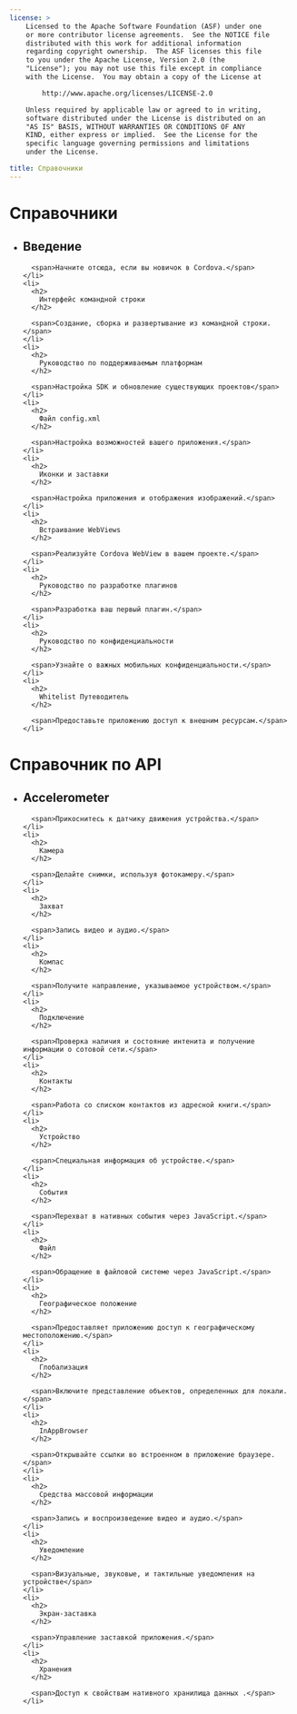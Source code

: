 ```yaml
---
license: >
    Licensed to the Apache Software Foundation (ASF) under one
    or more contributor license agreements.  See the NOTICE file
    distributed with this work for additional information
    regarding copyright ownership.  The ASF licenses this file
    to you under the Apache License, Version 2.0 (the
    "License"); you may not use this file except in compliance
    with the License.  You may obtain a copy of the License at

        http://www.apache.org/licenses/LICENSE-2.0

    Unless required by applicable law or agreed to in writing,
    software distributed under the License is distributed on an
    "AS IS" BASIS, WITHOUT WARRANTIES OR CONDITIONS OF ANY
    KIND, either express or implied.  See the License for the
    specific language governing permissions and limitations
    under the License.

title: Справочники
---
```


<div id="home">
  <h1>
    Справочники
  </h1>

  <ul>
    <li>
      <h2>
        Введение
      </h2>

      <span>Начните отсюда, если вы новичок в Cordova.</span>
    </li>
    <li>
      <h2>
        Интерфейс командной строки
      </h2>

      <span>Создание, сборка и развертывание из командной строки.</span>
    </li>
    <li>
      <h2>
        Руководство по поддерживаемым платформам
      </h2>

      <span>Настройка SDK и обновление существующих проектов</span>
    </li>
    <li>
      <h2>
        Файл config.xml
      </h2>

      <span>Настройка возможностей вашего приложения.</span>
    </li>
    <li>
      <h2>
        Иконки и заставки
      </h2>

      <span>Настройка приложения и отображения изображений.</span>
    </li>
    <li>
      <h2>
        Встраивание WebViews
      </h2>

      <span>Реализуйте Cordova WebView в вашем проекте.</span>
    </li>
    <li>
      <h2>
        Руководство по разработке плагинов
      </h2>

      <span>Разработка ваш первый плагин.</span>
    </li>
    <li>
      <h2>
        Руководство по конфиденциальности
      </h2>

      <span>Узнайте о важных мобильных конфиденциальности.</span>
    </li>
    <li>
      <h2>
        Whitelist Путеводитель
      </h2>

      <span>Предоставьте приложению доступ к внешним ресурсам.</span>
    </li>
  </ul>

  <h1>
    Справочник по API
  </h1>

  <ul>
    <li>
      <h2>
        Accelerometer
      </h2>

      <span>Прикоснитесь к датчику движения устройства.</span>
    </li>
    <li>
      <h2>
        Камера
      </h2>

      <span>Делайте снимки, используя фотокамеру.</span>
    </li>
    <li>
      <h2>
        Захват
      </h2>

      <span>Запись видео и аудио.</span>
    </li>
    <li>
      <h2>
        Компас
      </h2>

      <span>Получите направление, указываемое устройством.</span>
    </li>
    <li>
      <h2>
        Подключение
      </h2>

      <span>Проверка наличия и состояние интенита и получение информации о сотовой сети.</span>
    </li>
    <li>
      <h2>
        Контакты
      </h2>

      <span>Работа со списком контактов из адресной книги.</span>
    </li>
    <li>
      <h2>
        Устройство
      </h2>

      <span>Специальная информация об устройстве.</span>
    </li>
    <li>
      <h2>
        События
      </h2>

      <span>Перехват в нативных события через JavaScript.</span>
    </li>
    <li>
      <h2>
        Файл
      </h2>

      <span>Обращение в файловой системе через JavaScript.</span>
    </li>
    <li>
      <h2>
        Географическое положение
      </h2>

      <span>Предоставляет приложению доступ к географическому местоположению.</span>
    </li>
    <li>
      <h2>
        Глобализация
      </h2>

      <span>Включите представление объектов, определенных для локали.</span>
    </li>
    <li>
      <h2>
        InAppBrowser
      </h2>

      <span>Открывайте ссылки во встроенном в приложение браузере.</span>
    </li>
    <li>
      <h2>
        Средства массовой информации
      </h2>

      <span>Запись и воспроизведение видео и аудио.</span>
    </li>
    <li>
      <h2>
        Уведомление
      </h2>

      <span>Визуальные, звуковые, и тактильные уведомления на устройстве</span>
    </li>
    <li>
      <h2>
        Экран-заставка
      </h2>

      <span>Управление заставкой приложения.</span>
    </li>
    <li>
      <h2>
        Хранения
      </h2>

      <span>Доступ к свойствам нативного хранилища данных .</span>
    </li>
  </ul>
</div>
